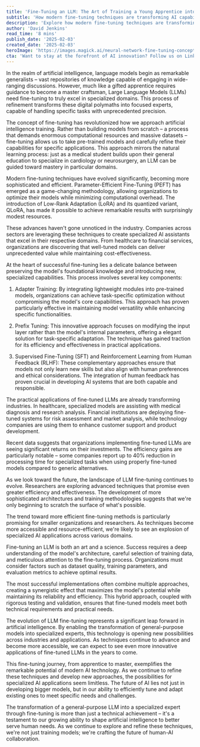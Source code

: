 ```yaml
---
title: 'Fine-Tuning an LLM: The Art of Training a Young Apprentice into a Master'
subtitle: 'How modern fine-tuning techniques are transforming AI capabilities'
description: 'Explore how modern fine-tuning techniques are transforming Large Language Models from general-purpose AI systems into specialized experts. Learn about Parameter-Efficient Fine-Tuning (PEFT), LoRA, and other cutting-edge methodologies that are making AI optimization more accessible and efficient than ever before.'
author: 'David Jenkins'
read_time: '8 mins'
publish_date: '2025-02-03'
created_date: '2025-02-03'
heroImage: 'https://images.magick.ai/neural-network-fine-tuning-concept.jpg'
cta: 'Want to stay at the forefront of AI innovation? Follow us on LinkedIn for regular updates on the latest developments in LLM fine-tuning and artificial intelligence advancement.'
---
```


In the realm of artificial intelligence, language models begin as remarkable generalists – vast repositories of knowledge capable of engaging in wide-ranging discussions. However, much like a gifted apprentice requires guidance to become a master craftsman, Large Language Models (LLMs) need fine-tuning to truly excel in specialized domains. This process of refinement transforms these digital polymaths into focused experts, capable of handling specific tasks with unprecedented precision.

The concept of fine-tuning has revolutionized how we approach artificial intelligence training. Rather than building models from scratch – a process that demands enormous computational resources and massive datasets – fine-tuning allows us to take pre-trained models and carefully refine their capabilities for specific applications. This approach mirrors the natural learning process: just as a medical student builds upon their general education to specialize in cardiology or neurosurgery, an LLM can be guided toward mastery in particular domains.

Modern fine-tuning techniques have evolved significantly, becoming more sophisticated and efficient. Parameter-Efficient Fine-Tuning (PEFT) has emerged as a game-changing methodology, allowing organizations to optimize their models while minimizing computational overhead. The introduction of Low-Rank Adaptation (LoRA) and its quantized variant, QLoRA, has made it possible to achieve remarkable results with surprisingly modest resources.

These advances haven't gone unnoticed in the industry. Companies across sectors are leveraging these techniques to create specialized AI assistants that excel in their respective domains. From healthcare to financial services, organizations are discovering that well-tuned models can deliver unprecedented value while maintaining cost-effectiveness.

At the heart of successful fine-tuning lies a delicate balance between preserving the model's foundational knowledge and introducing new, specialized capabilities. This process involves several key components:

1. Adapter Training: By integrating lightweight modules into pre-trained models, organizations can achieve task-specific optimization without compromising the model's core capabilities. This approach has proven particularly effective in maintaining model versatility while enhancing specific functionalities.

2. Prefix Tuning: This innovative approach focuses on modifying the input layer rather than the model's internal parameters, offering a elegant solution for task-specific adaptation. The technique has gained traction for its efficiency and effectiveness in practical applications.

3. Supervised Fine-Tuning (SFT) and Reinforcement Learning from Human Feedback (RLHF): These complementary approaches ensure that models not only learn new skills but also align with human preferences and ethical considerations. The integration of human feedback has proven crucial in developing AI systems that are both capable and responsible.

The practical applications of fine-tuned LLMs are already transforming industries. In healthcare, specialized models are assisting with medical diagnosis and research analysis. Financial institutions are deploying fine-tuned systems for risk assessment and market analysis, while technology companies are using them to enhance customer support and product development.

Recent data suggests that organizations implementing fine-tuned LLMs are seeing significant returns on their investments. The efficiency gains are particularly notable – some companies report up to 40% reduction in processing time for specialized tasks when using properly fine-tuned models compared to generic alternatives.

As we look toward the future, the landscape of LLM fine-tuning continues to evolve. Researchers are exploring advanced techniques that promise even greater efficiency and effectiveness. The development of more sophisticated architectures and training methodologies suggests that we're only beginning to scratch the surface of what's possible.

The trend toward more efficient fine-tuning methods is particularly promising for smaller organizations and researchers. As techniques become more accessible and resource-efficient, we're likely to see an explosion of specialized AI applications across various domains.

Fine-tuning an LLM is both an art and a science. Success requires a deep understanding of the model's architecture, careful selection of training data, and meticulous attention to the fine-tuning process. Organizations must consider factors such as dataset quality, training parameters, and evaluation metrics to achieve optimal results.

The most successful implementations often combine multiple approaches, creating a synergistic effect that maximizes the model's potential while maintaining its reliability and efficiency. This hybrid approach, coupled with rigorous testing and validation, ensures that fine-tuned models meet both technical requirements and practical needs.

The evolution of LLM fine-tuning represents a significant leap forward in artificial intelligence. By enabling the transformation of general-purpose models into specialized experts, this technology is opening new possibilities across industries and applications. As techniques continue to advance and become more accessible, we can expect to see even more innovative applications of fine-tuned LLMs in the years to come.

This fine-tuning journey, from apprentice to master, exemplifies the remarkable potential of modern AI technology. As we continue to refine these techniques and develop new approaches, the possibilities for specialized AI applications seem limitless. The future of AI lies not just in developing bigger models, but in our ability to efficiently tune and adapt existing ones to meet specific needs and challenges.

The transformation of a general-purpose LLM into a specialized expert through fine-tuning is more than just a technical achievement – it's a testament to our growing ability to shape artificial intelligence to better serve human needs. As we continue to explore and refine these techniques, we're not just training models; we're crafting the future of human-AI collaboration.